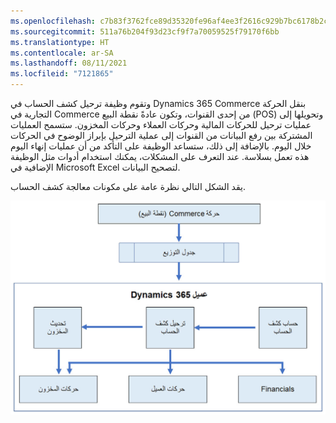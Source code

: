 ```yaml
---
ms.openlocfilehash: c7b83f3762fce89d35320fe96af4ee3f2616c929b7bc6178b2cf232d9a1e3bb9
ms.sourcegitcommit: 511a76b204f93d23cf9f7a70059525f79170f6bb
ms.translationtype: HT
ms.contentlocale: ar-SA
ms.lasthandoff: 08/11/2021
ms.locfileid: "7121865"
---
```

وتقوم وظيفة ترحيل كشف الحساب في Dynamics 365 Commerce بنقل الحركة التجارية في Commerce من إحدى القنوات، وتكون عادةً نقطة البيع (POS) وتحويلها إلى عمليات ترحيل للحركات المالية وحركات العملاء وحركات المخزون. ستسمح العمليات المشتركة بين رفع البيانات من القنوات إلى عملية الترحيل بإبراز الوضوح في الحركات خلال اليوم. بالإضافة إلى ذلك، ستساعد الوظيفة على التأكد من أن عمليات إنهاء اليوم هذه تعمل بسلاسة. عند التعرف على المشكلات، يمكنك استخدام أدوات مثل الوظيفة الإضافية في Microsoft Excel لتصحيح البيانات. 

يقد الشكل التالي نظرة عامة على مكونات معالجة كشف الحساب. 

![الرسم التخطيطي لمكونات معالجة كشف الحساب في Dynamics 365 Commerce.](../media/statement-posting-overview.jpg)
 

